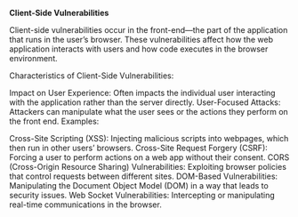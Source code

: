**Client-Side Vulnerabilities**

Client-side vulnerabilities occur in the front-end—the part of the application that runs in the user’s browser. These vulnerabilities affect how the web application interacts with users and how code executes in the browser environment.

Characteristics of Client-Side Vulnerabilities:

Impact on User Experience: Often impacts the individual user interacting with the application rather than the server directly.
User-Focused Attacks: Attackers can manipulate what the user sees or the actions they perform on the front end.
Examples:

Cross-Site Scripting (XSS): Injecting malicious scripts into webpages, which then run in other users’ browsers.
Cross-Site Request Forgery (CSRF): Forcing a user to perform actions on a web app without their consent.
CORS (Cross-Origin Resource Sharing) Vulnerabilities: Exploiting browser policies that control requests between different sites.
DOM-Based Vulnerabilities: Manipulating the Document Object Model (DOM) in a way that leads to security issues.
Web Socket Vulnerabilities: Intercepting or manipulating real-time communications in the browser.
